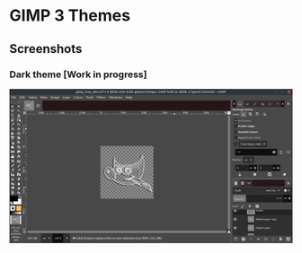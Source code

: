 # GIMP 3 Themes


## Screenshots

### Dark theme [Work in progress]
![alt text](https://github.com/draekko-rand/GIMP-3-Themes/blob/master/images/GIMP-Dark-theme.png "Dark theme")
